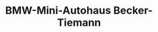 ---
title: "BMW-Mini-Autohaus Becker-Tiemann"
url: /minden/bmw-mini-autohaus-becker-tiemann/
shop: Autohaus
---
